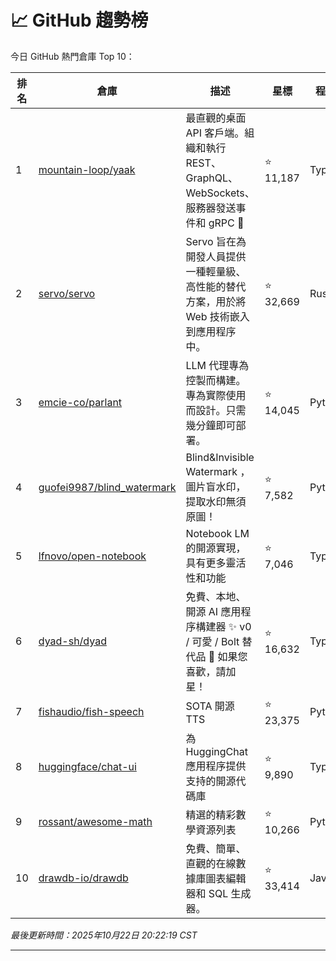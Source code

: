 # 📈 GitHub 趨勢榜

今日 GitHub 熱門倉庫 Top 10：

| 排名 | 倉庫 | 描述 | 星標 | 程式語言 |
|-----|------|------|------|----------|
| 1 | [mountain-loop/yaak](https://github.com/mountain-loop/yaak) | 最直觀的桌面 API 客戶端。組織和執行 REST、GraphQL、WebSockets、服務器發送事件和 gRPC 🦬 | ⭐ 11,187 | TypeScript |
| 2 | [servo/servo](https://github.com/servo/servo) | Servo 旨在為開發人員提供一種輕量級、高性能的替代方案，用於將 Web 技術嵌入到應用程序中。 | ⭐ 32,669 | Rust |
| 3 | [emcie-co/parlant](https://github.com/emcie-co/parlant) | LLM 代理專為控製而構建。專為實際使用而設計。只需幾分鐘即可部署。 | ⭐ 14,045 | Python |
| 4 | [guofei9987/blind_watermark](https://github.com/guofei9987/blind_watermark) | Blind&Invisible Watermark ，圖片盲水印，提取水印無須原圖！ | ⭐ 7,582 | Python |
| 5 | [lfnovo/open-notebook](https://github.com/lfnovo/open-notebook) | Notebook LM 的開源實現，具有更多靈活性和功能 | ⭐ 7,046 | TypeScript |
| 6 | [dyad-sh/dyad](https://github.com/dyad-sh/dyad) | 免費、本地、開源 AI 應用程序構建器 ✨ v0 / 可愛 / Bolt 替代品 🌟 如果您喜歡，請加星！ | ⭐ 16,632 | TypeScript |
| 7 | [fishaudio/fish-speech](https://github.com/fishaudio/fish-speech) | SOTA 開源 TTS | ⭐ 23,375 | Python |
| 8 | [huggingface/chat-ui](https://github.com/huggingface/chat-ui) | 為 HuggingChat 應用程序提供支持的開源代碼庫 | ⭐ 9,890 | TypeScript |
| 9 | [rossant/awesome-math](https://github.com/rossant/awesome-math) | 精選的精彩數學資源列表 | ⭐ 10,266 | Python |
| 10 | [drawdb-io/drawdb](https://github.com/drawdb-io/drawdb) | 免費、簡單、直觀的在線數據庫圖表編輯器和 SQL 生成器。 | ⭐ 33,414 | JavaScript |

*最後更新時間：2025年10月22日 20:22:19 CST*

---
